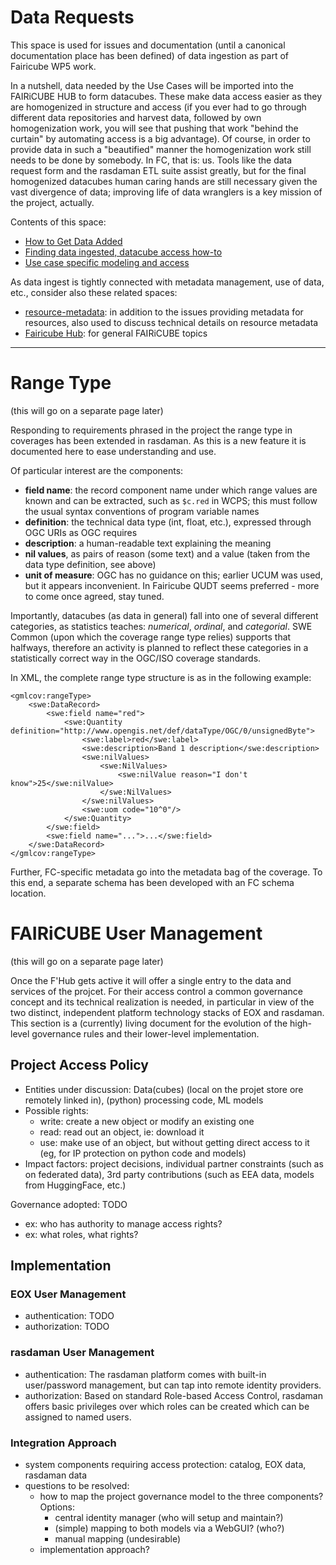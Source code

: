 # Data Requests

This space is used for issues and documentation (until a canonical documentation place has been defined) of data ingestion as part of Fairicube WP5 work.

In a nutshell, data needed by the Use Cases will be imported into the FAIRiCUBE HUB to form datacubes. These make data access easier as they are homogenized in structure and access (if you ever had to go through different data repositories and harvest data, followed by own homogenization work, you will see that pushing that work "behind the curtain" by automating access is a big advantage). Of course, in order to provide data in such a "beautified" manner the homogenization work still needs to be done by somebody. In FC, that is: us. Tools like the data request form and the rasdaman ETL suite assist greatly, but for the final homogenized datacubes human caring hands are still necessary given the vast divergence of data; improving life of data wranglers is a key mission of the project, actually.

Contents of this space:

- [How to Get Data Added](https://github.com/FAIRiCUBE/data-requests/wiki/How-to-Add-Data)
- [Finding data ingested, datacube access how-to](https://github.com/FAIRiCUBE/data-requests/wiki)
- [Use case specific modeling and access](https://github.com/FAIRiCUBE/data-requests/wiki/Data-Overview)

As data ingest is tightly connected with metadata management, use of data, etc., consider also these related spaces:

- [resource-metadata](https://github.com/FAIRiCUBE/resource-metadata): in addition to the issues providing metadata for resources, also used to discuss technical details on resource metadata
- [Fairicube Hub](https://github.com/FAIRiCUBE/FAIRiCUBE-Hub-issue-tracker): for general FAIRiCUBE topics

-----

# Range Type

(this will go on a separate page later)

Responding to requirements phrased in the project the range type in coverages has been extended in rasdaman. As this is a new feature it is documented here to ease understanding and use.

Of particular interest are the components:

- **field name**: the record component name under which range values are known and can be extracted, such as `$c.red` in WCPS; this must follow the usual syntax conventions of program variable names
- **definition**: the technical data type (int, float, etc.), expressed through OGC URIs as OGC requires
- **description**: a human-readable text explaining the meaning
- **nil values**, as pairs of reason (some text) and a value (taken from the data type definition, see above)
- **unit of measure**: OGC has no guidance on this; earlier UCUM was used, but it appears inconvenient. In Fairicube QUDT seems preferred - more to come once agreed, stay tuned.

Importantly, datacubes (as data in general) fall into one of several different categories, as statistics teaches: *numerical*, *ordinal*, and *categorial*. SWE Common (upon which the coverage range type relies) supports that halfways, therefore an activity is planned to reflect these categories in a statistically correct way in the OGC/ISO coverage standards.

In XML, the complete range type structure is as in the following example:

```
<gmlcov:rangeType>
    <swe:DataRecord>
        <swe:field name="red">
            <swe:Quantity definition="http://www.opengis.net/def/dataType/OGC/0/unsignedByte">
                <swe:label>red</swe:label>
                <swe:description>Band 1 description</swe:description>
                <swe:nilValues>
                    <swe:NilValues>
                        <swe:nilValue reason="I don't know">25</swe:nilValue>
                    </swe:NilValues>
                </swe:nilValues>
                <swe:uom code="10^0"/>
            </swe:Quantity>
        </swe:field>
        <swe:field name="...">...</swe:field>
    </swe:DataRecord>
</gmlcov:rangeType>
```

Further, FC-specific metadata go into the metadata bag of the coverage. To this end, a separate schema has been developed with an FC schema location.

# FAIRiCUBE User Management

(this will go on a separate page later)

Once the F'Hub gets active it will offer a single entry to the data and services of the projcet. For their access control a common governance concept and its technical realization is needed, in particular in view of the two distinct, independent platform technology stacks of EOX and rasdaman.
This section is a (currently) living document for the evolution of the high-level governance rules and their lower-level implementation.

## Project Access Policy

- Entities under discussion: Data(cubes) (local on the projet store ore remotely linked in), (python) processing code, ML models
- Possible rights:
  - write: create a new object or modify an existing one
  - read: read out an object, ie: download it
  - use: make use of an object, but without getting direct access to it (eg, for IP protection on python code and models)
- Impact factors: project decisions, individual partner constraints (such as on federated data), 3rd party contributions (such as EEA data, models from HuggingFace, etc.)

Governance adopted: TODO
- ex: who has authority to manage access rights?
- ex: what roles, what rights?

## Implementation
### EOX User Management
- authentication: TODO
- authorization: TODO

### rasdaman User Management
- authentication: The rasdaman platform comes with built-in user/password management, but can tap into remote identity providers.
- authorization: Based on standard Role-based Access Control, rasdaman offers basic privileges over which roles can be created which can be assigned to named users. 

### Integration Approach
- system components requiring access protection: catalog, EOX data, rasdaman data
- questions to be resolved:
  - how to map the project governance model to the three components? Options:
    - central identity manager (who will setup and maintain?)
    - (simple) mapping to both models via a WebGUI? (who?)
    - manual mapping (undesirable)
  - implementation approach?
 



